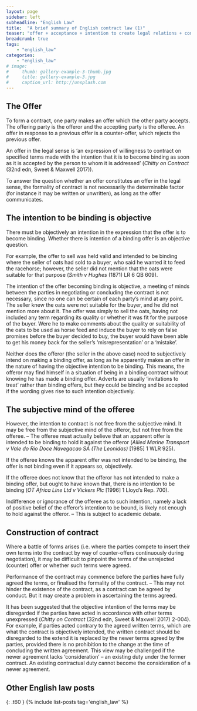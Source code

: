```yaml
---
layout: page
sidebar: left
subheadline: "English Law"
title:  "A brief summary of English contract law (1)"
teaser: "offer + acceptance + intention to create legal relations + consideration + legality + capacity = contract."
breadcrumb: true
tags:
    - "english_law"
categories:
    - "english_law"
# image:
#     thumb: gallery-example-3-thumb.jpg
#     title: gallery-example-3.jpg
#     caption_url: http://unsplash.com
---
```


## The Offer

To form a contract, one party makes an offer which the other party accepts. The offering party is the offeror and the accepting party is the offeree. An offer in response to a previous offer is a counter-offer, which rejects the previous offer.

An offer in the legal sense is ‘an expression of willingness to contract on specified terms made with the intention that it is to become binding as soon as it is accepted by the person to whom it is addressed’ (_Chitty on Contract_ (32nd edn, Sweet & Maxwell 2017)).

To answer the question whether an offer constitutes an offer in the legal sense, the formality of contract is not necessarily the determinable factor (for instance it may be written or unwritten), as long as the offer communicates. 

## The intention to be binding is objective

There must be objectively an intention in the expression that the offer is to become binding. Whether there is intention of a binding offer is an objective question. 

For example, the offer to sell was held valid and intended to be binding where the seller of oats had sold to a buyer, who said he wanted it to feed the racehorse; however, the seller did not mention that the oats were suitable for that purpose (_Smith v Hughes_ (1871) LR 6 QB 609). 

The intention of the offer becoming binding is objective, a meeting of minds between the parties in negotiating or concluding the contract is not necessary, since no one can be certain of each party’s mind at any point. The seller knew the oats were not suitable for the buyer, and he did not mention more about it. The offer was simply to sell the oats, having not included any term regarding its quality or whether it was fit for the purpose of the buyer. Were he to make comments about the quality or suitability of the oats to be used as horse feed and induce the buyer to rely on false promises before the buyer decided to buy, the buyer would have been able to get his money back for the seller’s ‘misrepresentation’ or a ‘mistake’. 

Neither does the offeror (the seller in the above case) need to subjectively intend on making a binding offer, as long as he apparently makes an offer in the nature of having the objective intention to be binding. This means, the offeror may find himself in a situation of being in a binding contract without knowing he has made a binding offer. Adverts are usually ‘invitations to treat’ rather than binding offers, but they could be binding and be accepted if the wording gives rise to such intention objectively. 

## The subjective mind of the offeree

However, the intention to contract is not free from the subjective mind. It may be free from the subjective mind of the offeror, but not free from the offeree. – The offeree must actually believe that an apparent offer is intended to be binding to hold it against the offeror (_Allied Marine Transport v Vale do Rio Doce Navegacao SA (The Leonidas)_ [1985] 1 WLR 925). 

If the offeree knows the apparent offer was not intended to be binding, the offer is not binding even if it appears so, objectively. 

If the offeree does not know that the offeror has not intended to make a binding offer, but ought to have known that, there is no intention to be binding (_OT Africa Line Ltd v Vickers Plc_ [1996] 1 Lloyd’s Rep. 700). 

Indifference or ignorance of the offeree as to such intention, namely a lack of positive belief of the offeror’s intention to be bound, is likely not enough to hold against the offeror. – This is subject to academic debate. 

## Construction of contract

Where a battle of forms arises (i.e. where the parties compete to insert their own terms into the contract by way of counter-offers continuously during negotiation), it may be difficult to pinpoint the terms of the unrejected (counter) offer or whether such terms were agreed. 

Performance of the contract may commence before the parties have fully agreed the terms, or finalised the formality of the contract. – This may not hinder the existence of the contract, as a contract can be agreed by conduct. But it may create a problem in ascertaining the terms agreed. 

It has been suggested that the objective intention of the terms may be disregarded if the parties have acted in accordance with other terms unexpressed (_Chitty on Contract_ (32nd edn, Sweet & Maxwell 2017) 2-004). For example, if parties acted contrary to the agreed written terms, which are what the contract is objectively intended, the written contract should be disregarded to the extend it is replaced by the newer terms agreed by the parties, provided there is no prohibition to the change at the time of concluding the written agreement. This view may be challenged if the newer agreement lacks ‘consideration’ – an existing duty under the former contract. An existing contractual duty cannot become the consideration of a newer agreement. 

## Other English law posts
{: .t60 }
{% include list-posts tag='english_law' %}
